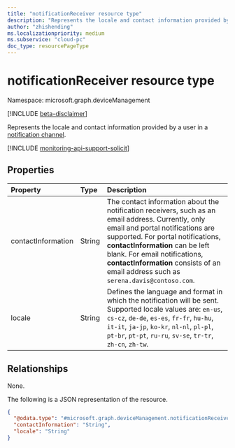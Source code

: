 ```yaml
---
title: "notificationReceiver resource type"
description: "Represents the locale and contact information provided by a user in a notification channel."
author: "zhishending"
ms.localizationpriority: medium
ms.subservice: "cloud-pc"
doc_type: resourcePageType
---
```


# notificationReceiver resource type

Namespace: microsoft.graph.deviceManagement

[!INCLUDE [beta-disclaimer](../../includes/beta-disclaimer.md)]

Represents the locale and contact information provided by a user in a [notification channel](../resources/devicemanagement-notificationchannel.md).

[!INCLUDE [monitoring-api-support-solicit](../includes/monitoring-api-support-solicit.md)]

## Properties

|Property|Type|Description|
|:---|:---|:---|
|contactInformation|String|The contact information about the notification receivers, such as an email address. Currently, only email and portal notifications are supported. For portal notifications, **contactInformation** can be left blank. For email notifications, **contactInformation** consists of an email address such as `serena.davis@contoso.com`.|
|locale|String|Defines the language and format in which the notification will be sent. Supported locale values are: `en-us`, `cs-cz`, `de-de`, `es-es`, `fr-fr`, `hu-hu`, `it-it`, `ja-jp`, `ko-kr`, `nl-nl`, `pl-pl`, `pt-br`, `pt-pt`, `ru-ru`, `sv-se`, `tr-tr`, `zh-cn`, `zh-tw`.|

## Relationships

None.

The following is a JSON representation of the resource.
<!-- {
  "blockType": "resource",
  "@odata.type": "microsoft.graph.deviceManagement.notificationReceiver"
}
-->
``` json
{
  "@odata.type": "#microsoft.graph.deviceManagement.notificationReceiver",
  "contactInformation": "String",
  "locale": "String"
}
```
